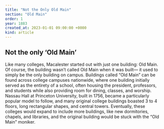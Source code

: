 ```yaml
---
title: "Not the Only Old Main"
section: "Old Main"
order: 1
year: 1883
created_at: 2023-01-01 09:00:00 +0000
kind: article
---
```

## Not the only ‘Old Main’
Like many colleges, Macalester started out with just one building: Old Main. Of course, the building wasn’t called Old Main when it was built— it used to simply be the only building on campus. Buildings called “Old Main” can be found across college campuses nationwide, where one building initially served as the entirety of a school, often housing the president, professors, and students while also providing room for dining, classes, and worship. Nassau Hall at Princeton University, built in 1756, became a particularly popular model to follow, and many original college buildings boasted 3 to 4 floors, long rectangular shapes, and central towers. Eventually, these colleges would expand to include more buildings, like new dormitories, chapels, and libraries, and the original building would be stuck with the “Old Main” moniker. 

